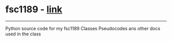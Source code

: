 # fsc1189 - [link](https://ufsm.gitbook.io/aulas/v/fsc1189/)
----
Python source code for my fsc1189 Classes
Pseudocodes ans other docs used in the class
